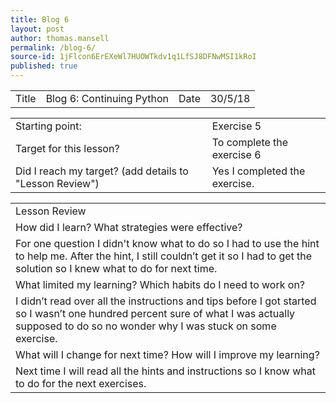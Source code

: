 ```yaml
---
title: Blog 6
layout: post
author: thomas.mansell
permalink: /blog-6/
source-id: 1jFlcon6ErEXeWl7HUOWTkdv1q1LfSJ8DFNwMSI1kRoI
published: true
---
```

<table>
  <tr>
    <td>Title</td>
    <td>Blog 6: Continuing Python
</td>
    <td>Date</td>
    <td>30/5/18</td>
  </tr>
</table>


<table>
  <tr>
    <td>Starting point:</td>
    <td>Exercise 5</td>
  </tr>
  <tr>
    <td>Target for this lesson?</td>
    <td>To complete the exercise 6</td>
  </tr>
  <tr>
    <td>Did I reach my target? 
(add details to "Lesson Review")</td>
    <td>Yes I completed the exercise.</td>
  </tr>
</table>


<table>
  <tr>
    <td>Lesson Review</td>
  </tr>
  <tr>
    <td>How did I learn? What strategies were effective? </td>
  </tr>
  <tr>
    <td>For one question I didn't know what to do so I had to use the hint to help me. After the hint, I still couldn’t get it so I had to get the solution so I knew what to do for next time.</td>
  </tr>
  <tr>
    <td>What limited my learning? Which habits do I need to work on? </td>
  </tr>
  <tr>
    <td>I didn’t read over all the instructions and tips before I got started so I wasn’t one hundred percent sure of what I was actually supposed to do so no wonder why I was stuck on some exercise.</td>
  </tr>
  <tr>
    <td>What will I change for next time? How will I improve my learning?</td>
  </tr>
  <tr>
    <td>Next time I will read all the hints and instructions so I know what to do for the next exercises.</td>
  </tr>
</table>


